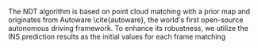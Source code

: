 The NDT algorithm is based on point cloud matching with a prior map and originates from Autoware \cite{autoware}, the world's first open-source autonomous driving framework. To enhance its robustness, we utilize the INS prediction results as the initial values for each frame matching
